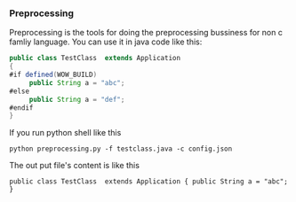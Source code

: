 ### Preprocessing
Preprocessing is the tools for doing the preprocessing bussiness for non c famliy language.
You can use it in java code like this:

```java
public class TestClass  extends Application
{
#if defined(WOW_BUILD)
     public String a = "abc";
#else     
     public String a = "def";
#endif
}
```

If you run python shell like this

`
python preprocessing.py -f testclass.java -c config.json
`

The out put file's content is like this

`
public class TestClass  extends Application
{
     public String a = "abc";
}
`
